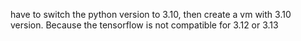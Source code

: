 <!-- TO TEST THE LOCAL TEST AUDIO FUNCTION -->

have to switch the python version to 3.10, then create a vm with 3.10 version. 
Because the tensorflow is not compatible for 3.12 or 3.13